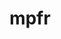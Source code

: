 ---
title: "mpfr"
layout: cache
categories: [package, develop-2024-01-21]
meta: {"versions": ["4.2.0"], "compilers": ["gcc@=11.4.0", "gcc@=7.3.1", "gcc@=7.5.0", "gcc@=9.4.0", "oneapi@=2023.2.0"], "oss": ["amzn2", "ubuntu18.04", "ubuntu20.04", "ubuntu22.04"], "platforms": ["linux"], "targets": ["aarch64", "neoverse_n1", "neoverse_v1", "ppc64le", "x86_64_v3"], "stacks": ["aws-isc", "aws-isc-aarch64", "developer-tools", "e4s", "e4s-aarch64", "e4s-neoverse_v1", "e4s-oneapi", "e4s-power", "radiuss", "root", "tutorial"], "num_specs": 11, "num_specs_by_stack": {"root": 11, "aws-isc-aarch64": 2, "aws-isc": 1, "radiuss": 1, "developer-tools": 1, "e4s-neoverse_v1": 1, "e4s-power": 1, "e4s": 1, "e4s-oneapi": 1, "e4s-aarch64": 1, "tutorial": 1}}
spec_details: [{"hash": "i3yqi2jhfvlhb2i3calprr7mj2kk53wc", "compiler": "gcc@=7.3.1", "versions": ["4.2.0"], "os": "amzn2", "platform": "linux", "target": "aarch64", "variants": ["build_system=autotools", "libs=shared,static"], "stacks": ["root", "aws-isc-aarch64"], "size": "-", "tarball": "https://binaries.spack.io/releases/develop-2024-01-21/build_cache/linux-amzn2-aarch64/gcc-7.3.1/mpfr-4.2.0/linux-amzn2-aarch64-gcc-7.3.1-mpfr-4.2.0-i3yqi2jhfvlhb2i3calprr7mj2kk53wc.spack"}, {"hash": "4zgdkx3moveifswtibb3uz5mkbx4n5kt", "compiler": "gcc@=7.3.1", "versions": ["4.2.0"], "os": "amzn2", "platform": "linux", "target": "x86_64_v3", "variants": ["build_system=autotools", "libs=shared,static"], "stacks": ["root", "aws-isc"], "size": "-", "tarball": "https://binaries.spack.io/releases/develop-2024-01-21/build_cache/linux-amzn2-x86_64_v3/gcc-7.3.1/mpfr-4.2.0/linux-amzn2-x86_64_v3-gcc-7.3.1-mpfr-4.2.0-4zgdkx3moveifswtibb3uz5mkbx4n5kt.spack"}, {"hash": "34pp54nmbyhketzfvywakw3lhtjoqfbi", "compiler": "gcc@=7.3.1", "versions": ["4.2.0"], "os": "amzn2", "platform": "linux", "target": "neoverse_n1", "variants": ["build_system=autotools", "libs=shared,static"], "stacks": ["root", "aws-isc-aarch64"], "size": "-", "tarball": "https://binaries.spack.io/releases/develop-2024-01-21/build_cache/linux-amzn2-neoverse_n1/gcc-7.3.1/mpfr-4.2.0/linux-amzn2-neoverse_n1-gcc-7.3.1-mpfr-4.2.0-34pp54nmbyhketzfvywakw3lhtjoqfbi.spack"}, {"hash": "2tc3nzvmsai4swrlljnl45avxlmpqhjh", "compiler": "gcc@=7.5.0", "versions": ["4.2.0"], "os": "ubuntu18.04", "platform": "linux", "target": "x86_64_v3", "variants": ["build_system=autotools", "libs=shared,static"], "stacks": ["radiuss", "root"], "size": "-", "tarball": "https://binaries.spack.io/releases/develop-2024-01-21/build_cache/linux-ubuntu18.04-x86_64_v3/gcc-7.5.0/mpfr-4.2.0/linux-ubuntu18.04-x86_64_v3-gcc-7.5.0-mpfr-4.2.0-2tc3nzvmsai4swrlljnl45avxlmpqhjh.spack"}, {"hash": "gxths6vqklwfcwydyt5l6o7emygak3tt", "compiler": "gcc@=7.5.0", "versions": ["4.2.0"], "os": "ubuntu18.04", "platform": "linux", "target": "x86_64_v3", "variants": ["build_system=autotools", "libs=shared,static"], "stacks": ["developer-tools", "root"], "size": "-", "tarball": "https://binaries.spack.io/releases/develop-2024-01-21/build_cache/linux-ubuntu18.04-x86_64_v3/gcc-7.5.0/mpfr-4.2.0/linux-ubuntu18.04-x86_64_v3-gcc-7.5.0-mpfr-4.2.0-gxths6vqklwfcwydyt5l6o7emygak3tt.spack"}, {"hash": "qxu5dxarjzfyzqbpik7zmfungwakrky5", "compiler": "gcc@=11.4.0", "versions": ["4.2.0"], "os": "ubuntu20.04", "platform": "linux", "target": "neoverse_v1", "variants": ["build_system=autotools", "libs=shared,static"], "stacks": ["root", "e4s-neoverse_v1"], "size": "-", "tarball": "https://binaries.spack.io/releases/develop-2024-01-21/build_cache/linux-ubuntu20.04-neoverse_v1/gcc-11.4.0/mpfr-4.2.0/linux-ubuntu20.04-neoverse_v1-gcc-11.4.0-mpfr-4.2.0-qxu5dxarjzfyzqbpik7zmfungwakrky5.spack"}, {"hash": "wfbwni5b7jt725eudku3wrrbjg7xgt5v", "compiler": "gcc@=9.4.0", "versions": ["4.2.0"], "os": "ubuntu20.04", "platform": "linux", "target": "ppc64le", "variants": ["build_system=autotools", "libs=shared,static"], "stacks": ["e4s-power", "root"], "size": "-", "tarball": "https://binaries.spack.io/releases/develop-2024-01-21/build_cache/linux-ubuntu20.04-ppc64le/gcc-9.4.0/mpfr-4.2.0/linux-ubuntu20.04-ppc64le-gcc-9.4.0-mpfr-4.2.0-wfbwni5b7jt725eudku3wrrbjg7xgt5v.spack"}, {"hash": "vjcol3hyz3buafdjb3s4d6bjuaaou372", "compiler": "gcc@=11.4.0", "versions": ["4.2.0"], "os": "ubuntu20.04", "platform": "linux", "target": "x86_64_v3", "variants": ["build_system=autotools", "libs=shared,static"], "stacks": ["e4s", "root"], "size": "-", "tarball": "https://binaries.spack.io/releases/develop-2024-01-21/build_cache/linux-ubuntu20.04-x86_64_v3/gcc-11.4.0/mpfr-4.2.0/linux-ubuntu20.04-x86_64_v3-gcc-11.4.0-mpfr-4.2.0-vjcol3hyz3buafdjb3s4d6bjuaaou372.spack"}, {"hash": "7rsy4kvhh3l4ikkqxx6vooenjffxrbht", "compiler": "oneapi@=2023.2.0", "versions": ["4.2.0"], "os": "ubuntu20.04", "platform": "linux", "target": "x86_64_v3", "variants": ["build_system=autotools", "libs=shared,static"], "stacks": ["e4s-oneapi", "root"], "size": "-", "tarball": "https://binaries.spack.io/releases/develop-2024-01-21/build_cache/linux-ubuntu20.04-x86_64_v3/oneapi-2023.2.0/mpfr-4.2.0/linux-ubuntu20.04-x86_64_v3-oneapi-2023.2.0-mpfr-4.2.0-7rsy4kvhh3l4ikkqxx6vooenjffxrbht.spack"}, {"hash": "lgkgioi2efc6wn2knwmxjiv5wzmmfqsr", "compiler": "gcc@=11.4.0", "versions": ["4.2.0"], "os": "ubuntu22.04", "platform": "linux", "target": "aarch64", "variants": ["build_system=autotools", "libs=shared,static"], "stacks": ["e4s-aarch64", "root"], "size": "-", "tarball": "https://binaries.spack.io/releases/develop-2024-01-21/build_cache/linux-ubuntu22.04-aarch64/gcc-11.4.0/mpfr-4.2.0/linux-ubuntu22.04-aarch64-gcc-11.4.0-mpfr-4.2.0-lgkgioi2efc6wn2knwmxjiv5wzmmfqsr.spack"}, {"hash": "ripkzr6nz33p5yvaa4hfyqyoxia3wj5i", "compiler": "gcc@=11.4.0", "versions": ["4.2.0"], "os": "ubuntu22.04", "platform": "linux", "target": "x86_64_v3", "variants": ["build_system=autotools", "libs=shared,static"], "stacks": ["tutorial", "root"], "size": "-", "tarball": "https://binaries.spack.io/releases/develop-2024-01-21/build_cache/linux-ubuntu22.04-x86_64_v3/gcc-11.4.0/mpfr-4.2.0/linux-ubuntu22.04-x86_64_v3-gcc-11.4.0-mpfr-4.2.0-ripkzr6nz33p5yvaa4hfyqyoxia3wj5i.spack"}]
---